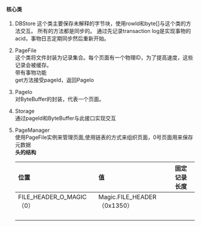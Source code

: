 #### 核心类

1. DBStore
    这个类主要保存未解释的字节块，使用rowId和byte\[\]与这个类的方法交互。
    所有的方法都是同步的。
    通过先记录transaction log是实现事物的acid，事物日志定期同步然后重新开始。
2. PageFile  
    这个类将文件封装为记录集合。每个页面有一个物理ID，为了提高速度，这些记录会被缓存。  
    带有事物功能  
    get方法接受pageId，返回PageIo

3. PageIo  
    对ByteBuffer的封装，代表一个页面。

4. Storage  
    通过pageId和ByteBuffer与此接口实现交互

5. PageManager  
   使用PageFile实例来管理页面,使用链表的方式来组织页面，0号页面用来保存元数据  
   **头的结构**

   | 位置 | 值 | 固定记录长度 |
   | :--- | :--- | :--- |
   | FILE\_HEADER\_O\_MAGIC（0） | Magic.FILE\_HEADER（0x1350） |  |
   |  |  |  |
   |  |  |  |
   |  |  |  |
   |  |  |  |



